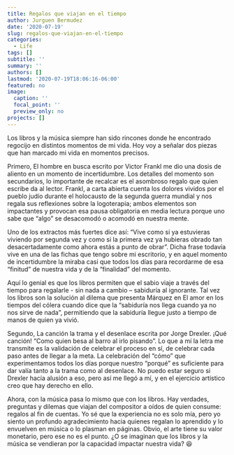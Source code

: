 ```yaml
---
title: Regalos que viajan en el tiempo
author: Jurguen Bermudez
date: '2020-07-19'
slug: regalos-que-viajan-en-el-tiempo
categories:
  - Life
tags: []
subtitle: ''
summary: ''
authors: []
lastmod: '2020-07-19T18:06:16-06:00'
featured: no
image:
  caption: ''
  focal_point: ''
  preview_only: no
projects: []
---
```


Los libros y la música siempre han sido rincones donde he encontrado regocijo en distintos momentos de mi vida. Hoy voy a señalar dos piezas que han marcado mi vida en momentos precisos. 

Primero, El hombre en busca escrito por Victor Frankl me dio una dosis de aliento en un momento de incertidumbre. Los detalles del momento son secundarios, lo importante de recalcar es el asombroso regalo que quien escribe da al lector. Frankl, a carta abierta cuenta los dolores vividos por el pueblo judío durante el holocausto de la segunda guerra mundial y nos regala sus reflexiones sobre la logoterapia; ambos elementos son impactantes y provocan esa pausa obligatoria en media lectura porque uno sabe que “algo” se desacomodó o acomodó en nuestra mente.  

Uno de los extractos más fuertes dice así: “Vive como si ya estuvieras viviendo por segunda vez y como si la primera vez ya hubieras obrado tan desacertadamente como ahora estás a punto de obrar”. Dicha frase todavía vive en una de las fichas que tengo sobre mi escritorio, y en aquel momento de incertidumbre la miraba casi que todos los días para recordarme de esa “finitud” de nuestra vida y de la “finalidad” del momento.

Aquí lo genial es que los libros permiten que el sabio viaje a través del tiempo para regalarle - sin nada a cambio – sabiduría al ignorante. Tal vez los libros son la solución al dilema que presenta Márquez en El amor en los tiempos del cólera cuando dice que la “sabiduría nos llega cuando ya no nos sirve de nada”, permitiendo que la sabiduría llegue justo a tiempo de manos de quien ya vivió. 

Segundo, La canción la trama y el desenlace escrita por Jorge Drexler. ¡Qué canción! 
“Como quien besa al barro al irlo pisando”. Lo que a mí la letra me transmite es la validación de celebrar el proceso en sí, de celebrar cada paso antes de llegar a la meta. La celebración del “cómo” que experimentamos todos los días porque nuestro “porqué” es suficiente para dar valía tanto a la trama como al desenlace. No puedo estar seguro si Drexler hacía alusión a eso, pero así me llegó a mí, y en el ejercicio artístico creo que hay derecho en ello. 

Ahora, con la música pasa lo mismo que con los libros. Hay verdades, preguntas y dilemas que viajan del compositor a oídos de quien consume: regalos al fin de cuentas. Yo sé que la experiencia no es solo mía, pero yo siento un profundo agradecimiento hacia quienes regalan lo aprendido y lo envuelven en música o lo plasman en páginas. Obvio, el arte tiene su valor monetario, pero ese no es el punto. ¿O se imaginan que los libros y la música se vendieran por la capacidad impactar nuestra vida? 😆

